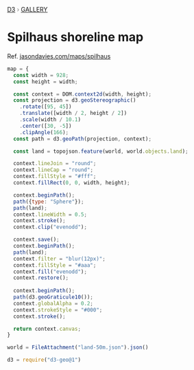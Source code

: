 <div style="color: grey; font: 13px/25.5px var(--sans-serif); text-transform: uppercase;"><h1 style="display: none;">Spilhaus shoreline map</h1><a href="https://d3js.org/">D3</a> › <a href="/@d3/gallery">Gallery</a></div>

# Spilhaus shoreline map

Ref. [jasondavies.com/maps/spilhaus](https://jasondavies.com/maps/spilhaus/)

```js echo
map = {
  const width = 928;
  const height = width;

  const context = DOM.context2d(width, height);
  const projection = d3.geoStereographic()
    .rotate([95, 45])
    .translate([width / 2, height / 2])
    .scale(width / 10.1)
    .center([30, -5])
    .clipAngle(166);
  const path = d3.geoPath(projection, context);

  const land = topojson.feature(world, world.objects.land);

  context.lineJoin = "round";
  context.lineCap = "round";
  context.fillStyle = "#fff";
  context.fillRect(0, 0, width, height);

  context.beginPath();
  path({type: "Sphere"});
  path(land);
  context.lineWidth = 0.5;
  context.stroke();
  context.clip("evenodd");

  context.save();
  context.beginPath();
  path(land);
  context.filter = "blur(12px)";
  context.fillStyle = "#aaa";
  context.fill("evenodd");
  context.restore();
  
  context.beginPath();
  path(d3.geoGraticule10());
  context.globalAlpha = 0.2;
  context.strokeStyle = "#000";
  context.stroke();

  return context.canvas;
}
```

```js echo
world = FileAttachment("land-50m.json").json()
```

```js echo
d3 = require("d3-geo@1")
```
